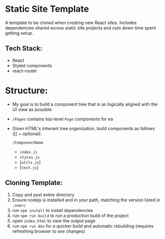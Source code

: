 # Static Site Template

A template to be cloned when creating new React sites. Includes dependencies shared across static site projects and cuts down time spent getting setup.

## Tech Stack: 
  - React
  - Styled components
  - react-router


# Structure:
  - My goal is to build a component tree that is as logically aligned with the UI view as possible
  - `/Pages` contains top-level `Page` components for ea
  - Given HTML's inherant tree organization, build components as follows ([] = optional):

    `/ComponentName`
      - `index.js`
      - `styles.js`
      - [`utils.js`]
      - [`test.js`]


## Cloning Template:

  1. Copy and past entire directory
  2. Ensure nodejs is installed and in your path, matching the version listed in `.nvmrc`
  3. run `npm install` to install dependencies
  4. run `npm run build` to run a production build of the project
  5. open `index.html` to view the output page
  7. run `npm run dev` for a quicker build and automatic rebuilding (requires refreshing browser to see changes)


